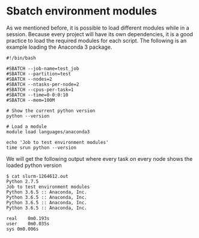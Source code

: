 # Sbatch environment modules

As we mentioned before, it is possible to load different modules while in a
session. Because every project will have its own dependencies, it is a good
practice to load the required modules for each script. The following is an
example loading the Anaconda 3 package.

    #!/bin/bash

    #SBATCH --job-name=test_job
    #SBATCH --partition=test
    #SBATCH --nodes=2
    #SBATCH --ntasks-per-node=2
    #SBATCH --cpus-per-task=1
    #SBATCH --time=0-0:0:10
    #SBATCH --mem=100M

    # Show the current python version
    python --version

    # Load a module
    module load languages/anaconda3

    echo 'Job to test environment modules'
    time srun python --version

We will get the following output where every task on every node shows the
loaded python version

    $ cat slurm-1264612.out
    Python 2.7.5
    Job to test environment modules
    Python 3.6.5 :: Anaconda, Inc.
    Python 3.6.5 :: Anaconda, Inc.
    Python 3.6.5 :: Anaconda, Inc.
    Python 3.6.5 :: Anaconda, Inc.

    real    0m0.193s
    user    0m0.035s
    sys 0m0.006s

